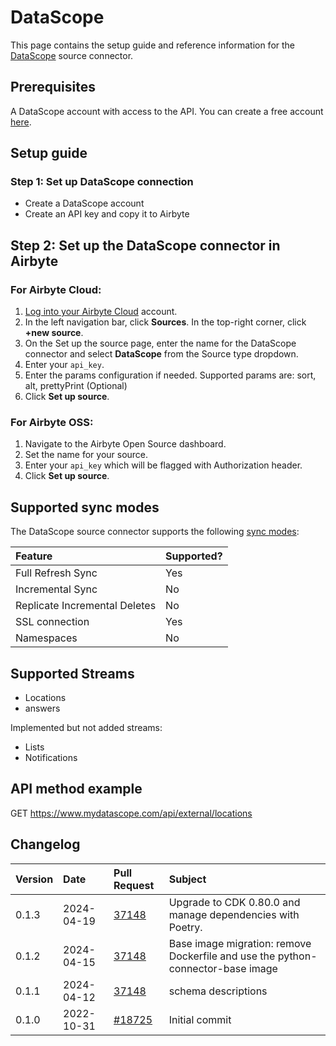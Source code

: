 # DataScope

This page contains the setup guide and reference information for the [DataScope](https://dscope.github.io/docs/) source connector.

## Prerequisites

A DataScope account with access to the API. You can create a free account [here](https://www.mydatascope.com/webhooks). 


## Setup guide

### Step 1: Set up DataScope connection

- Create a DataScope account
- Create an API key and copy it to Airbyte

## Step 2: Set up the DataScope connector in Airbyte

### For Airbyte Cloud:

1. [Log into your Airbyte Cloud](https://cloud.airbyte.com/workspaces) account.
2. In the left navigation bar, click **Sources**. In the top-right corner, click **+new source**.
3. On the Set up the source page, enter the name for the DataScope connector and select **DataScope** from the Source type dropdown.
4. Enter your `api_key`.
5. Enter the params configuration if needed. Supported params are: sort, alt, prettyPrint (Optional)
6. Click **Set up source**.

### For Airbyte OSS:

1. Navigate to the Airbyte Open Source dashboard.
2. Set the name for your source.
3. Enter your `api_key` which will be flagged with Authorization header.
6. Click **Set up source**.

## Supported sync modes

The DataScope source connector supports the following [sync modes](https://docs.airbyte.com/cloud/core-concepts#connection-sync-modes):

| Feature                       | Supported? |
| :---------------------------- | :--------- |
| Full Refresh Sync             | Yes        |
| Incremental Sync              | No         |
| Replicate Incremental Deletes | No         |
| SSL connection                | Yes        |
| Namespaces                    | No         |

## Supported Streams

- Locations
- answers

Implemented but not added streams:
- Lists
- Notifications

## API method example

GET https://www.mydatascope.com/api/external/locations

## Changelog

| Version | Date       | Pull Request                                              | Subject        |
| :------ |:-----------|:----------------------------------------------------------| :------------- |
| 0.1.3 | 2024-04-19 | [37148](https://github.com/airbytehq/airbyte/pull/37148) | Upgrade to CDK 0.80.0 and manage dependencies with Poetry. |
| 0.1.2 | 2024-04-15 | [37148](https://github.com/airbytehq/airbyte/pull/37148) | Base image migration: remove Dockerfile and use the python-connector-base image |
| 0.1.1 | 2024-04-12 | [37148](https://github.com/airbytehq/airbyte/pull/37148) | schema descriptions |
| 0.1.0   | 2022-10-31 | [#18725](https://github.com/airbytehq/airbyte/pull/18725) | Initial commit |
